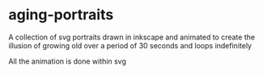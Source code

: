 # aging-portraits
A collection of svg portraits drawn in inkscape and animated to create the illusion of growing old over a period of 30 seconds and loops indefinitely

All the animation is done within svg
